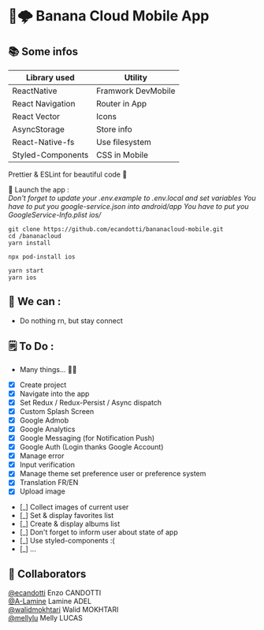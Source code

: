# 🍌🌩 Banana Cloud Mobile App

## 📚 Some infos

| Library used      | Utility            |
| ----------------- | ------------------ |
| ReactNative       | Framwork DevMobile |
| React Navigation  | Router in App      |
| React Vector      | Icons              |
| AsyncStorage      | Store info         |
| React-Native-fs   | Use filesystem     |
| Styled-Components | CSS in Mobile      |

Prettier & ESLint for beautiful code 🥰

📲 Launch the app :  
_Don't forget to update your .env.example to .env.local and set variables_
_You have to put you google-service.json into android/app_
_You have to put you GoogleService-Info.plist ios/_

```
git clone https://github.com/ecandotti/bananacloud-mobile.git
cd /bananacloud
yarn install

npx pod-install ios

yarn start
yarn ios
```

## 💪 We can :

-   Do nothing rn, but stay connect

## 🗒 To Do :

-   Many things... 😮‍💨
-   [x] Create project
-   [x] Navigate into the app
-   [x] Set Redux / Redux-Persist / Async dispatch
-   [x] Custom Splash Screen
-   [x] Google Admob
-   [x] Google Analytics
-   [x] Google Messaging (for Notification Push)
-   [x] Google Auth (Login thanks Google Account)
-   [x] Manage error
-   [x] Input verification
-   [x] Manage theme set preference user or preference system
-   [x] Translation FR/EN
-   [x] Upload image
-   [_] Collect images of current user
-   [_] Set & display favorites list
-   [_] Create & display albums list
-   [_] Don't forget to inform user about state of app
-   [_] Use styled-components :(
-   [_] ...

## 👥 Collaborators

<a href="https://github.com/ecandotti">@ecandotti</a> Enzo CANDOTTI  
<a href="https://github.com/A-Lamine">@A-Lamine</a> Lamine ADEL  
<a href="https://github.com/walidmokhtari">@walidmokhtari</a> Walid MOKHTARI  
<a href="https://github.com/mellylu">@mellylu</a> Melly LUCAS
